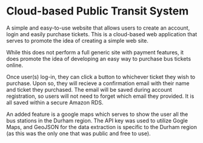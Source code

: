 # Cloud-based Public Transit System

A simple and easy-to-use website that allows users to create an account, login and easily purchase tickets. 
This is a cloud-based web application that serves to promote the idea of creating a simple web site.

While this does not perform a full generic site with payment features, it does promote the idea of developing an easy way to purchase bus tickets online.

Once user(s) log-in, they can click a button to whichever ticket they wish to purchase. Upon so, they will recieve a confirmation email with their name and ticket they purchased. The email will be saved during account registration, so users will not need to forget which email they provided. It is all saved within a secure Amazon RDS.

An added feature is a google maps which serves to show the user all the bus stations in the Durham region. The API key was used to utilize Gogle Maps, and GeoJSON for the data extraction is specific to the Durham region (as this was the only one that was public and free to use).

